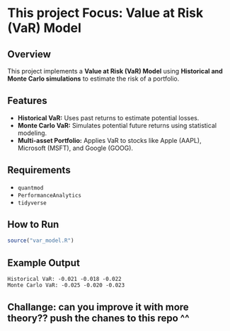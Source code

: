 
# This project Focus: Value at Risk (VaR) Model

## Overview
This project implements a **Value at Risk (VaR) Model** using **Historical and Monte Carlo simulations** to estimate the risk of a portfolio.

## Features
- **Historical VaR:** Uses past returns to estimate potential losses.
- **Monte Carlo VaR:** Simulates potential future returns using statistical modeling.
- **Multi-asset Portfolio:** Applies VaR to stocks like Apple (AAPL), Microsoft (MSFT), and Google (GOOG).

## Requirements
- `quantmod`
- `PerformanceAnalytics`
- `tidyverse`

## How to Run
```r
source("var_model.R")
```

## Example Output
```
Historical VaR: -0.021 -0.018 -0.022 
Monte Carlo VaR: -0.025 -0.020 -0.023 
```
Challange: 
can you improve it with more theory?? 
push the chanes to this repo ^^
---